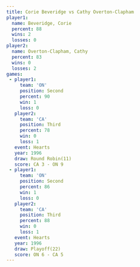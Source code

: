 ```yaml
---
title: Corie Beveridge vs Cathy Overton-Clapham
player1:                      
  name: Beveridge, Corie      
  percent: 88                 
  wins: 2                     
  losses: 0                   
player2:                      
  name: Overton-Clapham, Cathy
  percent: 83                 
  wins: 0                     
  losses: 2                   
games:
 - player1:          
     team: 'ON'      
     position: Second
     percent: 90     
     win: 1          
     loss: 0         
   player2:         
     team: 'CA'     
     position: Third
     percent: 78    
     win: 0         
     loss: 1        
   event: Hearts        
   year: 1996           
   draw: Round Robin(11)
   score: CA 3 - ON 9   
 - player1:          
     team: 'ON'      
     position: Second
     percent: 86     
     win: 1          
     loss: 0         
   player2:         
     team: 'CA'     
     position: Third
     percent: 88    
     win: 0         
     loss: 1        
   event: Hearts     
   year: 1996        
   draw: Playoff(22) 
   score: ON 6 - CA 5
---
```

